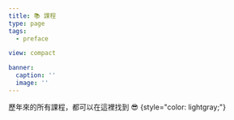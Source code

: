 ```yaml
---
title: 📚 課程
type: page
tags:
  - preface

view: compact

banner:
  caption: ''
  image: ''
---
```


歷年來的所有課程，都可以在這裡找到 😎
{style="color: lightgray;"}
<br>

